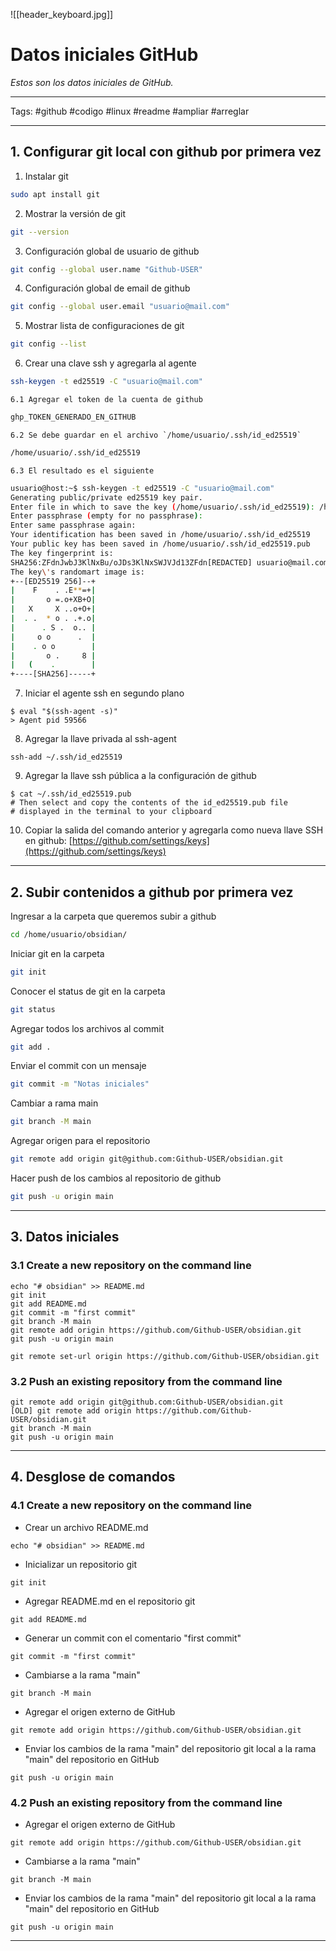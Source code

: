 ![[header_keyboard.jpg]]
# Datos iniciales GitHub

_Estos son los datos iniciales de GitHub._

---
Tags:  #github #codigo #linux #readme #ampliar #arreglar 

---
## 1. Configurar git local con github por primera vez

1. Instalar git
```bash
sudo apt install git
```

2. Mostrar la versión de git
```bash
git --version
```

3. Configuración global de usuario de github
```bash
git config --global user.name "Github-USER"
```

4. Configuración global de email de github
```bash
git config --global user.email "usuario@mail.com"
```

5. Mostrar lista de configuraciones de git
```bash
git config --list
```

6. Crear una clave ssh y agregarla al agente
```bash
ssh-keygen -t ed25519 -C "usuario@mail.com"
```

	6.1 Agregar el token de la cuenta de github
```bash
ghp_TOKEN_GENERADO_EN_GITHUB
```

	6.2 Se debe guardar en el archivo `/home/usuario/.ssh/id_ed25519`
```bash
/home/usuario/.ssh/id_ed25519
```

	6.3 El resultado es el siguiente
```bash
usuario@host:~$ ssh-keygen -t ed25519 -C "usuario@mail.com"
Generating public/private ed25519 key pair.
Enter file in which to save the key (/home/usuario/.ssh/id_ed25519): /home/usuario/.ssh/id_ed25519
Enter passphrase (empty for no passphrase): 
Enter same passphrase again: 
Your identification has been saved in /home/usuario/.ssh/id_ed25519
Your public key has been saved in /home/usuario/.ssh/id_ed25519.pub
The key fingerprint is:
SHA256:ZFdnJwbJ3KlNxBu/oJDs3KlNxSWJVJd13ZFdn[REDACTED] usuario@mail.com
The key\'s randomart image is:
+--[ED25519 256]--+
|    F    . .E**=+|
|       o =.o+XB+O|
|   X     X ..o+O+|
|  . .  * o . .+.o|
|      . S .  o.. |
|     o o      .  |
|    . o o        |
|       o .     8 |
|   (    .        |
+----[SHA256]-----+
```

7. Iniciar el agente ssh en segundo plano
```shell
$ eval "$(ssh-agent -s)"
> Agent pid 59566
```

8. Agregar la llave privada al ssh-agent
```shell
ssh-add ~/.ssh/id_ed25519
```

9. Agregar la llave ssh pública a la configuración de github
```shell
$ cat ~/.ssh/id_ed25519.pub
# Then select and copy the contents of the id_ed25519.pub file
# displayed in the terminal to your clipboard
```

10. Copiar la salida del comando anterior y agregarla como nueva llave SSH en github: [https://github.com/settings/keys](https://github.com/settings/keys)


---
## 2. Subir contenidos a github por primera vez

Ingresar a la carpeta que queremos subir a github
```bash
cd /home/usuario/obsidian/
```

Iniciar git en la carpeta
```bash
git init
```

Conocer el status de git en la carpeta
```bash
git status
```

Agregar todos los archivos al commit
```bash
git add .
```

Enviar el commit con un mensaje
```bash
git commit -m "Notas iniciales"
```

Cambiar a rama main
```bash
git branch -M main
```

Agregar origen para el repositorio
```bash
git remote add origin git@github.com:Github-USER/obsidian.git
```

Hacer push de los cambios al repositorio de github
```bash
git push -u origin main
```

---
## 3. Datos iniciales
### 3.1 Create a new repository on the command line

	echo "# obsidian" >> README.md
	git init
	git add README.md
	git commit -m "first commit"
	git branch -M main
	git remote add origin https://github.com/Github-USER/obsidian.git
	git push -u origin main

	git remote set-url origin https://github.com/Github-USER/obsidian.git

### 3.2 Push an existing repository from the command line

	git remote add origin git@github.com:Github-USER/obsidian.git
	[OLD] git remote add origin https://github.com/Github-USER/obsidian.git
	git branch -M main
	git push -u origin main

---
## 4. Desglose de comandos
### 4.1 Create a new repository on the command line

* Crear un archivo README.md

```
echo "# obsidian" >> README.md
```

* Inicializar un repositorio git

```
git init
```

* Agregar README.md en el repositorio git

```
git add README.md
```

  * Generar un commit con el comentario "first commit"

```
git commit -m "first commit"
```

 * Cambiarse a la rama "main"

```
git branch -M main
```

  * Agregar el origen externo de GitHub

```
git remote add origin https://github.com/Github-USER/obsidian.git
```

  * Enviar los cambios de la rama "main" del repositorio git local a la rama "main" del repositorio en GitHub

```
git push -u origin main
```

### 4.2 Push an existing repository from the command line

* Agregar el origen externo de GitHub

```
git remote add origin https://github.com/Github-USER/obsidian.git
```

* Cambiarse a la rama "main"

```
git branch -M main
```

* Enviar los cambios de la rama "main" del repositorio git local a la rama "main" del repositorio en GitHub

```
git push -u origin main
```

---


